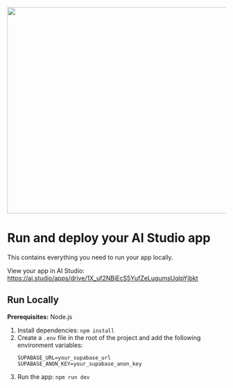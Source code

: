 <div align="center">
<img width="1200" height="475" alt="GHBanner" src="https://github.com/user-attachments/assets/0aa67016-6eaf-458a-adb2-6e31a0763ed6" />
</div>

# Run and deploy your AI Studio app

This contains everything you need to run your app locally.

View your app in AI Studio: https://ai.studio/apps/drive/1X_uf2NBjEcS5YufZeLuqumsUqlpYjbkt

## Run Locally

**Prerequisites:**  Node.js


1. Install dependencies:
   `npm install`
2. Create a `.env` file in the root of the project and add the following environment variables:
   ```
   SUPABASE_URL=your_supabase_url
   SUPABASE_ANON_KEY=your_supabase_anon_key
   ```
3. Run the app:
   `npm run dev`

